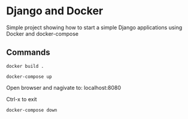 # Django and Docker

Simple project showing how to start a simple Django applications using Docker and docker-compose

## Commands

`docker build .`

`docker-compose up`

Open browser and nagivate to:  localhost:8080

Ctrl-x to exit

`docker-compose down`


